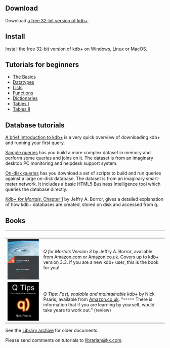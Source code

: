 ## Download

Download [a free 32-bit version of kdb+](https://kx.com/software-download.php). 


## Install

[Install](http://code.kx.com/wiki/Tutorials/Installation) the free 32-bit version of kdb+ on Windows, Linux or MacOS.


## Tutorials for beginners

* [The Basics](http://code.kx.com/wiki/Tutorials/The_Basics)
* [Datatypes](http://code.kx.com/wiki/Tutorials/Datatypes)
* [Lists](http://code.kx.com/wiki/Tutorials/Lists)
* [Functions](http://code.kx.com/wiki/Tutorials/Functions)
* [Dictionaries](http://code.kx.com/wiki/Tutorials/Dictionaries)
* [Tables I](http://code.kx.com/wiki/Tutorials/Tables_I)
* [Tables II](http://code.kx.com/wiki/Tutorials/Tables_II)


## Database tutorials

[A brief introduction to kdb+](http://code.kx.com/wiki/A_Brief_Introduction_to_kdb%2B) is a very quick overview of downloading kdb+ and running your first query.

[Sample queries](http://code.kx.com/wiki/Sample_Queries) has you build a more complex dataset in memory and perform some queries and joins on it. The dataset is from an imaginary desktop PC monitoring and helpdesk support system.

[On-disk queries](http://code.kx.com/wiki/On_Disk_Queries) has you download a set of scripts to build and run queries against a large on-disk database. The dataset is from an imaginary smart-meter network. It includes a basic HTML5 Business Intelligence tool which queries the database directly.

[_Kdb+ for Mortals_, Chapter 1](http://code.kx.com/wiki/JB:KdbplusForMortals/contents) by Jeffry A. Borror, gives a detailed explanation of how kdb+ databases are created, stored on disk and accessed from q.


## Books

|&nbsp;|&nbsp;|
|---|---|
|![q for Mortals Version 3](/img/qfm3.jpg)|_Q for Mortals Version 3_ by Jeffry A. Borror, available from [Amazon.com](https://www.createspace.com/5843336) or [Amazon.co.uk](https://www.amazon.co.uk/d/Books/q-Mortals-Version-3-Introduction-Programming/0692573674/). Covers up to kdb+ version 3.3. If you are a new kdb+ user, this is the book for you! |
|![Q Tips](/img/qtips.jpg)|_Q Tips: Fast, scalable and maintainable kdb+_ by Nick Psaris, available from [Amazon.co.uk](https://www.amazon.co.uk/d/Books/Tips-Fast-Scalable-Maintainable-Kdb/9881389909/). &ldquo;`*****` There is information that if you are learning by yourself, would take years to work out.&rdquo; (review)|


See the [Library archive](/library/#archive) for older documents.

Please send comments on tutorials to <librarian@kx.com>.
